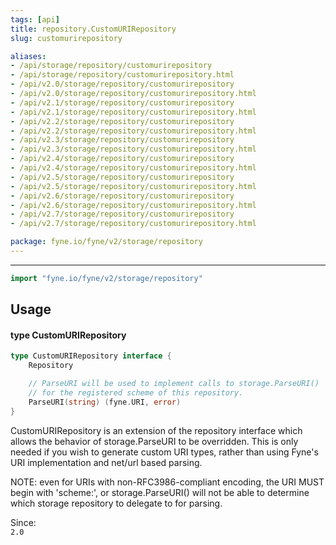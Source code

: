 ```yaml
---
tags: [api]
title: repository.CustomURIRepository
slug: customurirepository

aliases:
- /api/storage/repository/customurirepository
- /api/storage/repository/customurirepository.html
- /api/v2.0/storage/repository/customurirepository
- /api/v2.0/storage/repository/customurirepository.html
- /api/v2.1/storage/repository/customurirepository
- /api/v2.1/storage/repository/customurirepository.html
- /api/v2.2/storage/repository/customurirepository
- /api/v2.2/storage/repository/customurirepository.html
- /api/v2.3/storage/repository/customurirepository
- /api/v2.3/storage/repository/customurirepository.html
- /api/v2.4/storage/repository/customurirepository
- /api/v2.4/storage/repository/customurirepository.html
- /api/v2.5/storage/repository/customurirepository
- /api/v2.5/storage/repository/customurirepository.html
- /api/v2.6/storage/repository/customurirepository
- /api/v2.6/storage/repository/customurirepository.html
- /api/v2.7/storage/repository/customurirepository
- /api/v2.7/storage/repository/customurirepository.html

package: fyne.io/fyne/v2/storage/repository
---
```



---
```go
import "fyne.io/fyne/v2/storage/repository"
```

## Usage

#### type CustomURIRepository

```go
type CustomURIRepository interface {
	Repository

	// ParseURI will be used to implement calls to storage.ParseURI()
	// for the registered scheme of this repository.
	ParseURI(string) (fyne.URI, error)
}
```

CustomURIRepository is an extension of the repository interface which allows the behavior of storage.ParseURI to be overridden. This is only needed if you wish to generate custom URI types, rather than using Fyne's URI implementation and net/url based parsing.

NOTE: even for URIs with non-RFC3986-compliant encoding, the URI MUST begin with 'scheme:', or storage.ParseURI() will not be able to determine which storage repository to delegate to for parsing.


<div class="since">Since: <code>
2.0</code></div>
